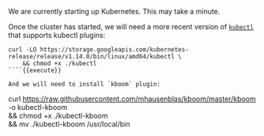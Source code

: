We are currently starting up Kubernetes. This may take a minute.

Once the cluster has started, we will need a more recent version of [`kubectl`](https://kubernetes.io/docs/tasks/tools/install-kubectl) that supports kubectl plugins: 

```
curl -LO https://storage.googleapis.com/kubernetes-release/release/v1.14.0/bin/linux/amd64/kubectl \
	&& chmod +x ./kubectl
````{{execute}}

And we will need to install `kboom` plugin:

```
curl https://raw.githubusercontent.com/mhausenblas/kboom/master/kboom -o kubectl-kboom \
	&& chmod +x ./kubectl-kboom \
	&& mv ./kubectl-kboom /usr/local/bin
```{{execute}}
